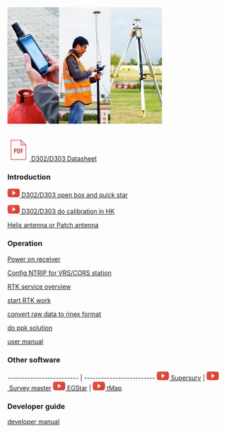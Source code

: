 <div style="text-align: left;"><img src="images/s-mobile.jpg" style="width: 350px;"></div><br>

  [![](images/pdf.png)&nbsp;D302/D303 Datasheet](download/D30X_DS_EN.pdf)

### Introduction

  [![](images/youtube.png)&nbsp;D302/D303 open box and quick star](common/openbox.md)

  [![](images/youtube.png)&nbsp;D302/D303 do calibration in HK](common/d303-calibration-in-hk.md)
  
  [Helix antenna or Patch antenna](common/choice-of-antenna.md)

### Operation

  [Power on receiver](d303.md#1-gnss-module-setting)

  [Config NTRIP for VRS/CORS station](d303.md#21-corsvrsbase-station-setting)

  [RTK service overview](rtk-service-intro.md)

  [start RTK work](d303.md#213-start--rtk)
  
  [convert raw data to rinex format](d303.md#52-how-to-convert-raw-data-to-rinex-format-file)

  [do ppk solution](d303.md#53-how-to-post-process-raw-data)

  [user manual](d303.md)

### Other software


  ------------------------- | ------------------------- 
  [![Supersurv](images/youtube.png)&nbsp;Supersurv](common/connect-supersurv.md) | [![Survey Master](images/youtube.png)&nbsp;Survey master](common/connect-survey-master.md)
  [![EGStar](images/youtube.png)&nbsp;EGStar](common/connect-egstar.md) | [![tMap](images/youtube.png)&nbsp;tMap](common/connect-tMap.md)


### Developer guide

  [developer manual](developer-docs.md)

